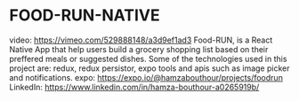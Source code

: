 # FOOD-RUN-NATIVE
video: https://vimeo.com/529888148/a3d9ef1ad3
Food-RUN, is a React Native App that help users build a grocery
shopping list based on their preffered meals or suggested dishes.
Some of the technologies used in this project are:
redux, redux persistor, expo tools and apis such as image picker and notifications.
expo: https://expo.io/@hamzabouthour/projects/foodrun
LinkedIn: https://www.linkedin.com/in/hamza-bouthour-a0265919b/
